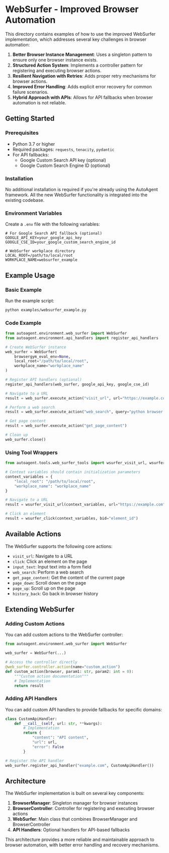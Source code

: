# WebSurfer - Improved Browser Automation

This directory contains examples of how to use the improved WebSurfer implementation, which addresses several key challenges in browser automation:

1. **Better Browser Instance Management**: Uses a singleton pattern to ensure only one browser instance exists.
2. **Structured Action System**: Implements a controller pattern for registering and executing browser actions.
3. **Resilient Navigation with Retries**: Adds proper retry mechanisms for browser actions.
4. **Improved Error Handling**: Adds explicit error recovery for common failure scenarios.
5. **Hybrid Approach with APIs**: Allows for API fallbacks when browser automation is not reliable.

## Getting Started

### Prerequisites

- Python 3.7 or higher
- Required packages: `requests`, `tenacity`, `pydantic`
- For API fallbacks:
  - Google Custom Search API key (optional)
  - Google Custom Search Engine ID (optional)

### Installation

No additional installation is required if you're already using the AutoAgent framework. All the new WebSurfer functionality is integrated into the existing codebase.

### Environment Variables

Create a `.env` file with the following variables:

```
# For Google Search API fallback (optional)
GOOGLE_API_KEY=your_google_api_key
GOOGLE_CSE_ID=your_google_custom_search_engine_id

# WebSurfer workplace directory
LOCAL_ROOT=/path/to/local/root
WORKPLACE_NAME=websurfer_example
```

## Example Usage

### Basic Example

Run the example script:

```bash
python examples/websurfer_example.py
```

### Code Example

```python
from autoagent.environment.web_surfer import WebSurfer
from autoagent.environment.api_handlers import register_api_handlers

# Create WebSurfer instance
web_surfer = WebSurfer(
    browsergym_eval_env=None,
    local_root="/path/to/local/root",
    workplace_name="workplace_name"
)

# Register API handlers (optional)
register_api_handlers(web_surfer, google_api_key, google_cse_id)

# Navigate to a URL
result = web_surfer.execute_action("visit_url", url="https://example.com")

# Perform a web search
result = web_surfer.execute_action("web_search", query="python browser automation")

# Get page content
result = web_surfer.execute_action("get_page_content")

# Clean up
web_surfer.close()
```

### Using Tool Wrappers

```python
from autoagent.tools.web_surfer_tools import wsurfer_visit_url, wsurfer_click

# Context variables should contain initialization parameters
context_variables = {
    "local_root": "/path/to/local/root",
    "workplace_name": "workplace_name"
}

# Navigate to a URL
result = wsurfer_visit_url(context_variables, url="https://example.com")

# Click an element
result = wsurfer_click(context_variables, bid="element_id")
```

## Available Actions

The WebSurfer supports the following core actions:

- `visit_url`: Navigate to a URL
- `click`: Click an element on the page
- `input_text`: Input text into a form field
- `web_search`: Perform a web search
- `get_page_content`: Get the content of the current page
- `page_down`: Scroll down on the page
- `page_up`: Scroll up on the page
- `history_back`: Go back in browser history

## Extending WebSurfer

### Adding Custom Actions

You can add custom actions to the WebSurfer controller:

```python
from autoagent.environment.web_surfer import WebSurfer

web_surfer = WebSurfer(...)

# Access the controller directly
@web_surfer.controller.action(name="custom_action")
def custom_action(browser, param1: str, param2: int = 0):
    """Custom action documentation"""
    # Implementation
    return result
```

### Adding API Handlers

You can add custom API handlers to provide fallbacks for specific domains:

```python
class CustomApiHandler:
    def __call__(self, url: str, **kwargs):
        # Implementation
        return {
            "content": "API content",
            "url": url,
            "error": False
        }

# Register the API handler
web_surfer.register_api_handler("example.com", CustomApiHandler())
```

## Architecture

The WebSurfer implementation is built on several key components:

1. **BrowserManager**: Singleton manager for browser instances
2. **BrowserController**: Controller for registering and executing browser actions
3. **WebSurfer**: Main class that combines BrowserManager and BrowserController
4. **API Handlers**: Optional handlers for API-based fallbacks

This architecture provides a more reliable and maintainable approach to browser automation, with better error handling and recovery mechanisms. 